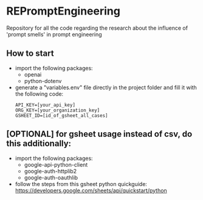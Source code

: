 # REPromptEngineering
Repository for all the code regarding the research about the influence of 'prompt smells' in prompt engineering

## How to start
- import the following packages:
   - openai
   - python-dotenv
- generate a "variables.env" file directly in the project folder and fill it with the following code:
   ```
   API_KEY=[your_api_key]
   ORG_KEY=[your_organization_key]
   GSHEET_ID=[id_of_gsheet_all_cases]
   ```

## [OPTIONAL] for gsheet usage instead of csv, do this additionally:
- import the following packages:
   - google-api-python-client
   - google-auth-httplib2
   - google-auth-oauthlib
- follow the steps from this gsheet python quickguide: https://developers.google.com/sheets/api/quickstart/python

